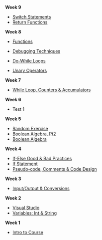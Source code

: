 
<!--
**Week 14**
- [34-Collision Detection & 2D Arrays](Markdown/34_boundary_collision_2d_arrays.md)
- [33-Game Timing](Markdown/33_game_timing.md)
- [32-Game Programming Intro](Markdown/32_intro_game_programming.md)

**Week 13**
- [31-Console Manipulation](Markdown/31_console_class_manipulation.md)
- [30-Pass by Reference & Value](Markdown/30_pass_by_value_and_reference.md)


**Week 12**
- [28-Passing Arrays, Heap & Stack](Markdown/28_passing_arrays_heap_stack.md)
- [29-Assignment 4 Lab Day](Markdown/29_assign4_lab_day.md)

**Week 11**
- [27-Intro to Arrays](Markdown/27_arrays.md)

**Week 10**
- [26-Function Design & Default Params](Markdown/26_default_parameters.md)
- [25-Function Params vs Args](Markdown/25_passing_parameters_to_functions.md)
- [24-Changing Loop Behaviour](Markdown/24_changing_loop_behaviour.md)

- [23-Nested Loops](Markdown/23_nested_loops_control.md)
- [22-Modulo, Typecasting & String Methods](Markdown/22_modulo_typecasting_string_methods.md)
- [21-Scope, Globals & Keyboard tips](Markdown/21_scope_globals_keyboard.md)

- [20-TryParse](Markdown/20_try_parse.md)

- Not used??[10-If Else-If & Random Ints](Markdown/10_if_else-if_random.md)

- [For Loops](Markdown/16_5_for_loops.md)

-->
**Week 9**
- [Switch Statements](Markdown/19_switch_statements.md)
- [Return Functions](Markdown/18_return_functions.md)

**Week 8**
- [Functions](Markdown/17_functions.md)

- [Debugging Techniques](Markdown/15_debugging.md)
- [Do-While Loops](Markdown/16_do_while_loops.md)
- [Unary Operators](Markdown/13_5_unary_operators.md)

**Week 7**

- [While Loop, Counters & Accumulators](Markdown/14_while_loop_counters_accumulators.md)

**Week 6**

- Test 1

**Week 5**

- [Random Exercise](Markdown/12_random_exercise.md)
- [Boolean Algebra, Pt2](Markdown/12_boolean_algebra_cont.md)
- [Boolean Algebra](Markdown/11_boolean_algebra.md)

**Week 4**

- [If-Else Good & Bad Practices](Markdown/09_if_else_bad_practices_magic_numbers.md)
- [If Statement](Markdown/08_if_statements.md)
- [Pseudo-code, Comments & Code Design](Markdown/07_pseudocode_comments_coding_process.md)


**Week 3** 
- [Input/Output & Conversions](Markdown/06_input_output_string_conversions.md)

**Week 2**
- [Visual Studio](Markdown/04_visualstudio.md)
- [Variables: Int & String](Markdown/05_variables_int_strings.md)

**Week 1**
<!--- [3-Computer Algorithms](Markdown/03_computer_algorithms.md)
- [2-Computational Thinking](Markdown/02_computational_thinking.md)-->
- [Intro to Course](Markdown/01_intro_to_the_course.md)

<!--
**Extra Learning**
